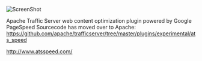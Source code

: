 ![ScreenShot](http://www.atsspeed.com/images/xATSSPEED_logo_plusshout_728x91.png.pagespeed.ic.8mRpu2PXS0.png
)

Apache Traffic Server web content optimization plugin powered by Google PageSpeed
Sourcecode has moved over to Apache:
https://github.com/apache/trafficserver/tree/master/plugins/experimental/ats_speed

http://www.atsspeed.com/




